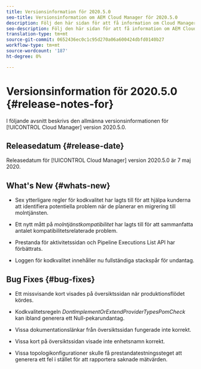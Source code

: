 ```yaml
---
title: Versionsinformation för 2020.5.0
seo-title: Versionsinformation om AEM Cloud Manager för 2020.5.0
description: Följ den här sidan för att få information om Cloud Manager version 2020.5.0
seo-description: Följ den här sidan för att få information om AEM Cloud Manager version 2020.5.0
translation-type: tm+mt
source-git-commit: 0652436ec0c1c95d270a06a600424dbfd0140b27
workflow-type: tm+mt
source-wordcount: '187'
ht-degree: 0%

---
```


# Versionsinformation för 2020.5.0 {#release-notes-for}

I följande avsnitt beskrivs den allmänna versionsinformationen för [!UICONTROL Cloud Manager] version 2020.5.0.

## Releasedatum {#release-date}

Releasedatum för [!UICONTROL Cloud Manager] version 2020.5.0 är 7 maj 2020.

## What&#39;s New {#whats-new}

* Sex ytterligare regler för kodkvalitet har lagts till för att hjälpa kunderna att identifiera potentiella problem när de planerar en migrering till molntjänsten.

* Ett nytt mått på *molntjänstkompatibilitet* har lagts till för att sammanfatta antalet kompatibilitetsrelaterade problem.

* Prestanda för aktivitetssidan och Pipeline Executions List API har förbättrats.

* Loggen för kodkvalitet innehåller nu fullständiga stackspår för undantag.

## Bug Fixes {#bug-fixes}

* Ett missvisande kort visades på översiktssidan när produktionsflödet kördes.

* Kodkvalitetsregeln *DontImplementOrExtendProviderTypesPomCheck* kan ibland generera ett Null-pekarundantag.

* Vissa dokumentationslänkar från översiktssidan fungerade inte korrekt.

* Vissa kort på översiktssidan visade inte enhetsnamn korrekt.

* Vissa topologikonfigurationer skulle få prestandatestningssteget att generera ett fel i stället för att rapportera saknade mätvärden.


